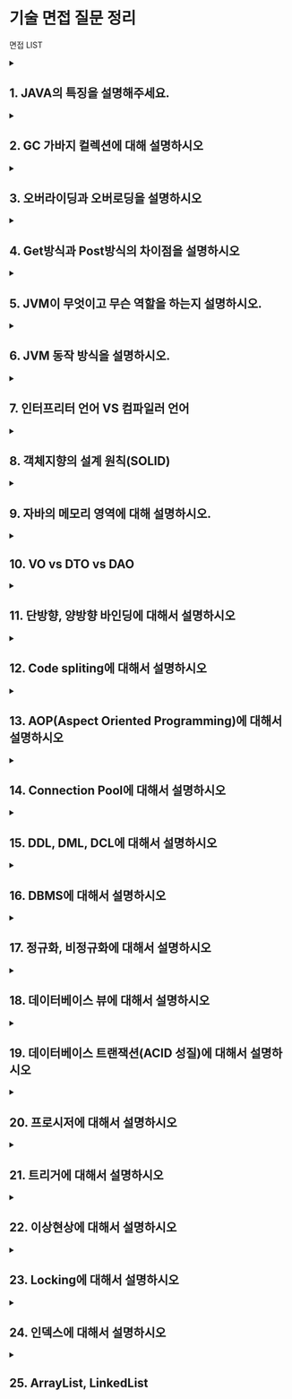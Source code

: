 # 기술 면접 질문 정리

 면접 LIST

<details>
<summary> <h2>1. JAVA의 특징을 설명해주세요.</h2></summary>
- 자바는 객체 지향 프로그래밍 언어입니다.   <br>
- 기본 자료형을 제외한 모든 요소들이 객체로 표현되고, 객체 지향 개념의 특징이 캡슐화, 상속, 다형성이 잘 적용된 언어입니다.    

<h3>장점</h3>
- JVM(자바 가상머신) 위에서 동작하기 때문에 운영체제에 독립적이다. <br>   
- GabageCollection을 통한 자동적인 메모리 관리가 가능하다.   
<h3>단점</h3>
- JVM 위에서 동작하기 때문에 실행 속도가 상대적으로 느리다.   <br>
- 다중 상속이나 타입에 엄격하며, 제약이 많다(그래서 인터페이스를 사용하여 보완함).

</details>


<details>
<summary> <h2>2. GC 가바지 컬렉션에 대해 설명하시오</h2></summary>
시스템에서 더 이상 사용하지 않는 동적 할당된 메모리 블록이나 객체를 찾아 자동적으로 다시 사용 가능한 자원으로 회수하는 것
<br>
(C, C++ 같은 경우에는 메모리를 수동으로 해제해주어야함)<br>
-> 자바의 경우에는 JVM이 이 역할을 수행해준다.

<br>
<h4>꼬리 질문</h4>
<details>
<summary> <h4> 가비지 컬렉션 알고리즘</h4></summary>
- 마킹 작업(Mark And Sweep) : 사용중인 메모리와 사용하지 않는 메모리 식별 -> 자바, 자바스크립트가 사용중
- 일반 삭제(Reference Counting) : 참조되지 않는 객체를 제거하고 빈 공간에 대한 포인터를 남긴다.(객체가 참조되는 횟수를 세어, 참조 횟수가 0이 되면 해당 객체를 삭제)
<br>
</details>
<summary> <h4> 가비지 컬렉션의 과정</h4></summary>
- GC의 작업을 수행하기 위해 JVM이 어플리케이션의 실행을 잠시 멈추고, GC를 실행하는 쓰레드를 제외한 모든 쓰레드들의 작업을 중단 후(Stop The World 과정) 사용하지 않는 메모리를 제거(Mark and Sweep 과정)하고 작업이 재개된다.
<br>
</details>

</details>

<details>
<summary> <h2>3. 오버라이딩과 오버로딩을 설명하시오</h2></summary>
- 오버라이딩 : 상위 클래스(부모 클래스)에 있는 메소드를 하위 클래스(자식 클래스)에서 재정의 하는 것<br>
- 오버로딩 : 매개변수의 개수, 타입을 다르게 하여 같은 이름의 메소드를 여러개 정의하는 것   
</details>

<details>
<summary> <h2>4. Get방식과 Post방식의 차이점을 설명하시오</h2></summary>
- GET : 파라미터 정보를 URL 뒤(쿼리스트링)에 붙여 보내는 방식<br>
- POST : body에 파라미터 정보를 넣어 보내는 방식
<br>
[사용목적]<br>
- GET : 서버에서 데이터를 조회할 때 사용
- POST : 서버에 데이터를 생성 혹은 수정할 때 사용
<br>
[보안]<br>
- GET : 주소창에 쿼리스트링으로 보내진 정보들이 보여지기 때문에 보안이 떨어진다.
- POST : HTTP Body에 데이터를 담아 보내기 때문에 GET방식 보다 보안이 좋다.
<br>
[멱등성(idempotent)]-> 동일한 요청을 여러 번 전송해도 처음 요청과 동일한 상태를 유지한다는 개념
- GET : 정보를 요청하는 용도로 사용되기 때문에 서버의 상태를 변경시키지 않기 때문에 멱등적이다.<br>
- POST : 정보가 변화되는 요청이기 때문에 서버의 상태가 변경됨. 그렇기 때문에 멱등성을 가지지 않는다.


</details>

<details>
<summary> <h2>5. JVM이 무엇이고 무슨 역할을 하는지 설명하시오.</h2></summary>
- 자바 가상 머신의 약자를 줄여 부르는 용어(Java Virtual Machine)<br>
- 메모리 관리(GC)를 수행하며 스택(Stack) 기반으로 동작하고 Java Byte Code를 운영체제(OS)에 맞게 해석해주는 역할<br>
- JVM은 스택(Stack) 기반으로 동작하며, 자바 바이트 코드를 OS에 맞게 해석하는 역할

</details>

<details>
<summary> <h2>6. JVM 동작 방식을 설명하시오.</h2></summary>
JAVA 클래스 파일(.java) -> 자바 컴파일러 -> 자바 바이트 코드(.class) -> JVM(자바 인터프리터, JIT 컴파일러) ->  컴퓨터가 읽을 수 있는 기계어로 해석
</details>

<details>
<summary> <h2>7. 인터프리터 언어 VS 컴파일러 언어 </h2></summary>

- 인터프리터 : 프로그램을 실행할 때 코드를 한 줄 씩 읽어나가며 실행하는 방식 -> JS, Python, Sql
<br>
- 컴파일러 : 기계가 이해할 수 있는 기계어로 번역하여 실행하는 방식 -> C,C++, JAVA
<br>
이해를 돕는 예시<br>
파이썬은 실행하고 난 뒤에 오류를 잡아주고, 자바는 실행하기 전에 빨간줄로 오류를 잡아줌

</details>

<details>
<summary> <h2>8. 객체지향의 설계 원칙(SOLID)</h2></summary>

사용 이유 : SOLID 객체 지향 원칙을 적용하면 코드를 확장하고 유지 보수 관리하기가 더 쉬워지며, 불필요한 복잡성을 제거해 리팩토링에 소요되는 시간을 줄임으로써 프로젝트 개발의 생산성을 높일 수 있다.
<br>
<h5>1. SRP - 단일 책임 원칙 : 한 클래스는 하나의 책임만 가져야 한다.</h5>
<br>
-> 클래스가 변경되어야 하는 이유가 단 하나뿐이어야 함을 의미

ex) 주문 관리 시스템을 만들때 주문 생성, 주문 저장, 주문 검색, 주문 처리, 주문 알림등 다양한 기능이 있을때 아래와 같이 코드를 짜야된다.
```
// 주문 클래스 - 단일 책임 원칙을 준수한 예시
public class Order {
    private int orderId;
    // 주문 정보와 주문 상태 관리

    public int getOrderId() {
        return orderId;
    }

    // 다른 주문과 관련된 메서드
}

// 주문 생성 클래스
public class OrderCreator {
    public Order createOrder() {
        // 주문 생성 로직
        return new Order();
    }
}

// 주문 저장 클래스
public class OrderRepository {
    public void saveOrder(Order order) {
        // 주문 저장 로직
    }

    public Order findOrderById(int orderId) {
        // 주문 검색 로직
        return null;
    }
}

// 주문 처리 클래스
public class OrderProcessor {
    public void processOrder(Order order) {
        // 주문 처리 로직
    }
}

// 주문 알림 클래스
public class OrderNotifier {
    public void sendOrderNotification(Order order) {
        // 주문 알림 전송 로직
    }
}
```

<br>
<h5>2. OCP(Open-Closed Principle) - 개방 폐쇄 원칙 : 확장에는 열려있고, 수정에는 닫혀있어야 한다.</h5>
<br>
방법
<br>
추상화와 다형성 활용 : 추상 클래스와 인터페이스를 사용하여 확장 가능한 코드를 작성
<br>
디자인 패턴 사용 : OCP를 준수하는 설계 패턴을 제공함
<br>
의존성 주입 : 의존성 주입을 통해 외부에서 객체의 의존성을 주입받게 함으로써 새로운 구현을 추가하거나 변경할 때 기존 코드를 수정하지 않고도 확장 가능한 코드를 작성할 수 있다.

```
interface Shape {
    void draw();
}

class Circle implements Shape {
    void draw() {
        // 원을 그리는 코드
    }
}

class Rectangle implements Shape {
    void draw() {
        // 사각형을 그리는 코드
    }
}

class Triangle implements Shape {
    void draw() {
        // 삼각형을 그리는 코드
    }
}

// 클라이언트 코드
public class DrawingApp {
    public void drawShapes() {
        List<Shape> shapes = new ArrayList<>(); // 인터페이스를 생성하여 draw라는 기능만 가지도록 하게 하고 클래스를 추가하여 확장하도록 설계해놓음
        shapes.add(new Circle());
        shapes.add(new Rectangle());
        shapes.add(new Triangle());
        
        for (Shape shape : shapes) {
            shape.draw();
        }
    }
}
```

<h5>3. LSP(Liskov Substitution Principle) - 리스코프 치환 원칙 : 하위 타입은 항상 상위 타입을 대체 할 수 있어야 한다.</h5>

<br>
잘못된 예제

```
class Bird {
    void fly() {
        System.out.println("새가 날아갑니다.");
    }
}

class Ostrich extends Bird {
    void fly() {
        throw new UnsupportedOperationException("타조는 날지 않습니다.");
    }
}

public class Main {
    public static void main(String[] args) {
        Bird bird = new Ostrich();
        bird.fly();
    }
}

```

Ostrich는 Bird의 서브타입이지만 fly 메서드의 동작이 슈퍼타입(Bird)에서 기대되는 동작과 다름 
<br>
-> 'Bird'에서는 '새가 날아갑니다'라는 말을 출력하지만 Ostrich에서는 예외를 던지면서 다른 동작을 수행함


<br>
올바른 예시

```
class Shape {
    int area() {
        return 0;
    }
}

class Rectangle extends Shape {
    int width;
    int height;

    int area() {
        return width * height;
    }
}

```

```

void printArea(Shape shape) {
    int area = shape.area();
    System.out.println("넓이: " + area);
}

public static void main(String[] args) {
    Shape shape = new Shape();
    Rectangle rectangle = new Rectangle();
    
    printArea(shape);      // 결과: "넓이: 0"
    printArea(rectangle);  // 결과: "넓이: (직사각형의 넓이)"
}

```

<br>

<h5>4. ISP(Interface Segregation Principle) - 인터페이스 분리 원칙 : 한 클래스는 자신이 사용하지 않는 메서드에 의존해서는 안 되며, 인터페이스는 그 구현체들에게 필요한 메서드만을 제공해야 한다. </h5>

<br>
잘못된 예

```
interface Worker {
    void work();
    void eat();
}

```

```

class SuperWorker implements Worker {
    public void work() {
        // 일을 수행하는 코드
    }

    public void eat() {
        // 점심 식사를 하는 코드
    }
}

```



올바른 예

<br>

```

interface Workable {
    void work();
}

interface Feedable {
    void eat();
}

class SuperWorker implements Workable, Feedable {
    public void work() {
        // 일을 수행하는 코드
    }

    public void eat() {
        // 점심 식사를 하는 코드
    }
}

class RegularWorker implements Workable {
    public void work() {
        // 일을 수행하는 코드
    }
}



```


<br>




<h5>5. DIP(Dependency Inversion Principle) - 의존 관계 원칙 : 구체적인 클래스보다 상위 클래스, 인터페이스, 추상클래스와 같이 변하지 않을 가능성이 높은 클래스와 관계를 맺어라</h5>

<br>
잘못된 예

```
class Bulb {
    void turnOn() {
        // 전구를 켜는 코드
    }
}

class Switch {
    private Bulb bulb;

    // Switch 클래스가 Bulb 클래스에 직접 의존하고 있음
    Switch() {
        this.bulb = new Bulb();
    }

    void operate() {
        bulb.turnOn();
    }
}


```
<br>
올바른 예
<br>

```
interface Switchable {
    void turnOn();
}

class Bulb implements Switchable {
    public void turnOn() {
        // 전구를 켜는 코드
    }
}

class Fan implements Switchable {
    public void turnOn() {
        // 선풍기를 켜는 코드
    }
}

class Switch {
    private Switchable device;

    // Switchable이라는 인터페이스(추상)에 의존하여 이 인터페이스를 구현한 Bulb와 Fan을 사용할 수 있음 
    Switch(Switchable device) {
        this.device = device;
    }

    void operate() {
        device.turnOn();
    }
}
```


</details>

<details>
<summary> <h2>9. 자바의 메모리 영역에 대해 설명하시오.</h2></summary>

자바의 메모리 공간은 크게 Method 영역, Stack 영역, Heap 영역으로 구분되고, 데이터 타입에 따라 할당된다.
<br>
- 메소드(스태틱) 영역 : 전역변수와 static 변수를 저장하며, Method 영역은 프로그램의 시작부터 종료까지 메모리에 남아있다.
<br>
- 스택(Stack) 영역 : 스레드 별 지역변수와 매개변수 데이터 값이 저장되는 공간이며, 메소드가 호출될 때 메모리에 할당되고 종료되면 메모리가 해제된다. LIFO(Last In First Out) 구조를 갖고 변수에 새로운 데이터가 할당되면 이전 데이터는 지워진다.
<br>
- 힙(Heap)영역 : new 키워드로 생성되는 객체(인스턴스), 배열 등이 Heap 영역에 저장되며, 가비지 컬렉션에 의해 메모리가 관리되어 진다.
<br>
<br>
<h5>각 메모리 영역이 할당되는 시점은?</h5>
<br>
- 메소드 영역 : JVM이 동작해서 클래스가 로딩될 때 생성<br>
- 스택 영역 : 컴파일 타임 시 할당<br>
- 힙 영역 : 런타임시 할당<br>


</details>

<details>
<summary> <h2>10. VO vs DTO vs DAO</h2></summary>

- VO(Value Object) : 값 오브젝트로써 값을 위해 쓰인다. Read-Only의 특징을 가진다.<br> 
- DTO(Data Transfer Object) : 순수한 데이터 객체로써 속성과 그 속성에 접근하기 위한 getter, setter 메소드만 가진 클래스
<br>
- DAO(Data Access Object) : DB의 data에 접근하기 위한 객체로 실제 DB에 접근하는 객체
<br>
</details>


<details>
<summary> <h2>11. 단방향, 양방향 바인딩에 대해서 설명하시오</h2></summary>

- 데이터 바인딩 : 두 데이터 혹은 정보의 소스를 일치시키는 기법으로, 화면에 보이는 데이터와 브라우저 메모리에 있는 데이터(여러 개의 자바스크립트 객체)를 일치시키는 것을 말함
<br>
<br>
양방향 데이터 바인딩<br>
▶ 장점 : 코드의 사용면에서 코드량을 크게 줄여줌<br>
▷ 단점 : 변화에 따라 DOM 객체 전체를 렌더링해주거나 데이터를 바꿔주므로, 성능이 감소되는 경우가 있음<br>
<br>
단방향 데이터 바인딩<br>
▶ 장점 : 데이터 변화에 따른 성능 저하 없이 DOM 객체 갱신 가능,<br>
데이터 흐름이 단방향(부모 -> 하위 컴포넌트)이라, 코드를 이해하기 쉽고 데이터 추적과 디버깅이 쉬움<br>
▷ 단점 :  변화를 감지하고 화면을 업데이트 하는 코드를 매번 작성해야 함<br>

</details>

<details>
<summary> <h2>12. Code spliting에 대해서 설명하시오</h2></summary>

하나의 번들 파일을 여러 개의 번들 파일로 나누어 더 빠른 속도로 화면을 로드하기 위함

</details>

<details>
<summary> <h2>13. AOP(Aspect Oriented Programming)에 대해서 설명하시오</h2></summary>

프로그램 내의 핵심 비즈니스 로직에서 공통적으로 들어가야 될 코드를 부가 기능 로직으로 분리하여 구현하는 것을 AOP라고 한다.
<br>
예를 들어 컨트롤러 (get, post)연결에서 IP값을 받고 싶을 때 일반적으로 비즈니스 로직을 구현한다면 IP를 호출하는 함수를 모든 비즈니스 로직에 넣어야 하지만 AOP 방식을 사용하면 부가기능 영역에 IP를 호출하는 함수를 넣으면 모든 연결에서 IP를 가져올 수 있다.


</details>


<details>
<summary> <h2>14. Connection Pool에 대해서 설명하시오</h2></summary>

<h4>핵심 키워드 : WAS, DB 연결 객체, Pool</h4>
<br>
WAS가 실행되면서 DB와 연결해놓은 객체들을 pool에 저장시켜놓고 필요할 때 가져다 쓰는 방식을 말함
<br>
<br>
<h4>Web Server VS WAS/Web Contatiner </h4><br>
- Web Server :  Http 프로토콜을 기반으로 클라이언트가 웹 브라우저에서 어떠한 요청을 하면 그 요청을 받아 <b>정적 컨텐츠</b>를 제공하는 서버.
<br>

<br>
- WAS(Web Application Server)/Web Container :  DB 조회 or 다양한 로직 처리를 요구하는 <b>동적 컨텐츠</b>를 제공하기 위해 만들어진 Application 서버
(정적인 리소스 역시 처리할 수 있음 )
<br>

<br>
WAS에서 웹서버의 기능까지 모두 수행하면 안되는 이유<br>
1. 서버 부하 방지<br>
정적 컨텐츠까지 WAS가 처리한다면 부하가 커지게 되고, 수행 속도가 느려짐<br>
2. 보안 강화<br>
SSL에 대한 암호화, 복호화 처리에 웹 서버를 사용 가능<br>
3. 여러 대의 WAS 연결 가능<br>
로드 밸런싱을 위해 웹 서버를 사용할 수 있다. 여러 개의 서버를 사용하는 대용량 웹 어플리케이션의 경우 웹 서버와 WAS를 분리하여 무중단 운영을 위한 장애 극복에 쉽게 대응할 수 있다.<br>
4. 여러 웹 어플리케이션 서비스 가능<br>
하나의 서버에서 PHP, JAVA 어플리케이션을 함께 사용할 수 있다.<br>




</details>


<details>
<summary> <h2>15. DDL, DML, DCL에 대해서 설명하시오 </h2></summary>

DDL(Defination 정의) : CREATE, ALTER, DROP, TRUNCATE <br>
DML(Manipulation 조작) : SELECT, INSERT, UPDATE, DELETE <br>
DCL(Control 통제) : GRANT,  REVOKE <br>
 
</details>

<details>
<summary> <h2>16. DBMS에 대해서 설명하시오 </h2></summary>

DataBase Management System => 데이터에 관한 정보를 가능한 한 효율적이고 효과적으로 구성, 복원 및 검색할 수 있도록 만든 응용 프로그램 모음<br>

* RDBMS(관계형) -> oracle, mysql, mssql과 같이 테이블을 만들어서 속성에 따라 관리하는 DB를 말한다.
* noSql(비관계형) -> JSON 데이터 형식(key-value)으로 데이터를 관리하는 DB

</details>

<details>
<summary> <h2>17. 정규화, 비정규화에 대해서 설명하시오 </h2></summary>

키워드 : 데이터 무결성, 중복 데이터 제거<br>
- 데이터 무결성 : 데이터가 정확하고 일관성 있게 유지되는 상태를 나타내는 개념<br>
(데이터가 정확하게 저장, 검색, 처리 및 전달되는 것을 보장하는 것을 의미)<br>
ex) 물류 데이터베이스에서 재고 상품 수량이 음수가 된다든지 주문번호가 중복되는 상황이 데이터 무결성이 오류가 난 것

* 1NF(원자성- 하나의 값)
* 2NF(완전 함수의 종속)
- 2정규화를 더 쉽게 이해하기 위한 TIP<br>
=> 2정규화의 주요 목적은 테이블을 더 작고 더 유연한 부분으로 분할하여 각 테이블이 서로 다른 성격을 가지도록 만드는것.<br>
(성적 테이블은 성적에 관련된 내용만, 학생 테이블은 학생에 관련된 내용만)
<br>
ex) 테이블 예시 

```
    수강생번호	성명	전화번호	수강과목	담당선생님	성적
    1111	    갑	010-1234-5678	수학	    김하나	    C
    1112	    을	010-1111-2222	과학	    판테온	    A
    1113	    병	010-7777-7777	수학	    김하나	    B
    1113	    병	010-7777-7777	국어	    오징어	    A
    1114	    정	010-5151-6161	국어	    오징어	    C
    1114	    정	010-5151-6161	과학	    판테온	    B
    1115	    갑	010-1234-5678	영어	    제임스	    B
    1115	    갑	010-1234-5678	수학	    김하나	    B
```
<br>
- 2정규화을 적용했을 때
<br>

```
수강생 정보(Students) 테이블

| 수강생번호  | 성명  | 전화번호 |
|------------|-------|---------|
| 1111       | 갑    | 010-1234-5678 |
| 1112       | 을    | 010-1111-2222 |
| 1113       | 병    | 010-7777-7777 |
| 1114       | 정    | 010-5151-6161 |
| 1115       | 갑    | 010-1234-5678 |

수각 과목 정보(Courses) 테이블

| 수강과목 | 담당선생님 |
|----------|-----------|
| 수학     | 김하나     |
| 과학     | 판테온     |
| 국어     | 오징어     |
| 영어     | 제임스     |


수강 정보(Enrollments) 테이블

| 수강생번호 | 수강과목 | 성적 |
|------------|----------|------|
| 1111       | 수학     | C    |
| 1112       | 과학     | A    |
| 1113       | 수학     | B    |
| 1113       | 국어     | A    |
| 1114       | 국어     | C    |
| 1114       | 과학     | B    |
| 1115       | 영어     | B    |
| 1115       | 수학     | B    |


```


* 3NF(이행적 종속 제거)

- 정규화 : 데이터 무결성을 유지하기 위해 잘 정의 된 방식으로 테이블을 분할하여 데이터베이스에서 중복 데이터를 제거하는 프로세스

- 비정규화 : 복잡한 쿼리 속도를 높이고 성능을 향상시키기 위해 테이블에 중복 데이터를 추가하는 프로세스

</details>

<details>
<summary> <h2>18. 데이터베이스 뷰에 대해서 설명하시오 </h2></summary>

직접 테이블에 접근하지 않고 테이블 내 허용된 데이터를 제한적으로 보여주기 위해 만들어진 가상 테이블


</details>

<details>
<summary> <h2>19. 데이터베이스 트랜잭션(ACID 성질)에 대해서 설명하시오 </h2></summary>

키워드 : 원자성, 일관성, 독립성, 영속성<br>

데이터 베이스에서 하나의 작업을 할 때 한꺼번에 모두 수행되어야 할 작업들을 의미한다.<br>
Commit과 Rollback을 통해 작업을 수행할 수 있다.


</details>


<details>
<summary> <h2>20. 프로시저에 대해서 설명하시오</h2></summary>

실행할 DB쿼리를 미리 데이터 베이스 저장하여 호출시킬 수 있는 기능
<br>
프로그래밍 언어의 함수와 비슷한 역할을 한다고 할 수 있다.


</details>

<details>
<summary> <h2>21. 트리거에 대해서 설명하시오</h2></summary>

DML(insert, update, delete)가 발생했을 때 자동으로 작업을 처리하는 것
<br>
장점 : 데이터의 무결성<br>
단점 : 트리거를 과도하게 사용한다면 연쇄 트리거 작동으로 기능이 저하될 수 있다.<br>
(하나의 트리거가 활성되면서 트리거내 DML이 수행되고, 또 다른 트리거가 발생하게 되기 때문이다.)


</details>

<details>
<summary> <h2>22. 이상현상에 대해서 설명하시오</h2></summary>

데이터베이스에서 데이터 무결성이 깨지면서 삽입,수정,삭제 이상현상이 발생하여 데이터가 망가지는 것을 의미<br>
(원하지 않는 값이 삽입, 수정, 삭제되는 현상)


</details>

<details>
<summary> <h2>23. Locking에 대해서 설명하시오</h2></summary>

트랜잭션이 DB를 다루는 동안 다른 트랜잭션이 관여하지 못하게 막는 것

</details>


<details>
<summary> <h2>24. 인덱스에 대해서 설명하시오</h2></summary>

DB에서 데이터를 더 빠르게 검색하기 위해서 사용하는 자료구조
* 클러스터드 인덱스
- 데이터를 테이블 내에서 물리적으로 재배치하는 것
- 하나의 테이블에는 한 개의 클러스터드 인덱스만 존재
<br>
<h4>!!! 헷갈렸던 개념 : pk와 클러스터드 인덱스의 차이점 !!!</h4><br>
주된 역할<br>
PK : 레코드 식별과 데이터 무결성 유지(각 행을 고유하게 식별하는 데 사용)<br>
클러스터드 인덱스 : 데이터의 물리적인 재배치<br>


* 비클러스터드 인덱스
- 데이터의 물리적인 순서를 변경하지 않고, 별도의 인덱스 구조를 생성
- 원본 테이블과는 별도로 관리되며, 인덱스에 있는 키 값과 해당 키가 가리키는 실제 데이터의 위치를 가리킴
- 하나의 테이블에 여러 개의 비클러스터드 인덱스 생성 가능


</details>

<details>
<summary> <h2>25. ArrayList, LinkedList</h2></summary>

* ArrayList : 인덱스 값으로 접근 -> 검색에 유리
* LinkedList : 주소값 값으로 접근 -> 삽입, 삭제가 유리

</details>



